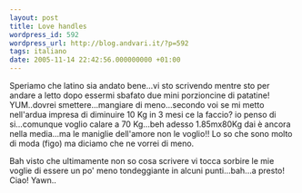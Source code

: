 ```yaml
---
layout: post
title: Love handles
wordpress_id: 592
wordpress_url: http://blog.andvari.it/?p=592
tags: italiano
date: 2005-11-14 22:42:56.000000000 +01:00
---
```

Speriamo che latino sia andato bene...vi sto scrivendo mentre sto per andare a letto dopo essermi sbafato due mini porzioncine di patatine! YUM..dovrei smettere...mangiare di meno...secondo voi se mi metto nell'ardua impresa di diminuire 10 Kg in 3 mesi ce la faccio? io penso di si...comunque voglio calare a 70 Kg...beh adesso 1.85mx80Kg dai è ancora nella media...ma le maniglie dell'amore non le voglio!! Lo so che sono molto di moda (figo) ma diciamo che ne vorrei di meno.

Bah visto che ultimamente non so cosa scrivere vi tocca sorbire le mie voglie di essere un po' meno tondeggiante in alcuni punti...bah...a presto! Ciao! Yawn..

